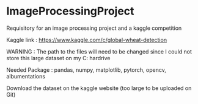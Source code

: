 # ImageProcessingProject
Requisitory for an image processing project and a kaggle competition

Kaggle link : https://www.kaggle.com/c/global-wheat-detection

WARNING : The path to the files will need to be changed since I could not store this large dataset on my C: hardrive

Needed Package : 
pandas, numpy, matplotlib, pytorch, opencv, albumentations

Download the dataset on the kaggle website (too large to be uploaded on Git)
